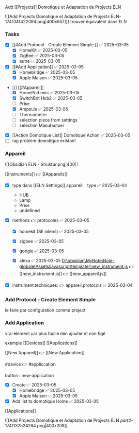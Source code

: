 Add [[Projects]] Domotique et Adaptation de Projects ELN

![[Add Projects Domotique et Adaptation de Projects ELN-1741041422094.png|400x657]]]
trouver équivalent dans ELN
### Tasks

- [x] [[#Add Protocol - Create Element Simple ]] ✅ 2025-03-05
	- [x] HomeKit ✅ 2025-03-05
	- [x] ZigBee ✅ 2025-03-05
	- [x] autre ✅ 2025-03-05
- [x] [[#Add Application]] ✅ 2025-03-05
	- [x] Homebridge ✅ 2025-03-05
	- [x] Apple Maison ✅ 2025-03-05
- [/] [[#Appareil]]
	- [x] HomePod mini ✅ 2025-03-05
	- [x] SwitchBot Hub2 ✅ 2025-03-05
	- [ ] Prise
	- [x] Ampoule ✅ 2025-03-05
	- [ ] Thermomètre
	- [ ] selection piece from settings
	- [ ] selection Manufactuer
- [x] [[Action Domotique List]] Domotique Action ✅ 2025-03-05
- [ ] tag problem domotique existant

### Appareil

![[Obsidian ELN - Struktur.png|400]]

[[Instruments]] 👉 [[Appareils]]
- [x] type dans [[ELN Settings]] appareil:   type ✅ 2025-03-04
    - HUB
    - Lamp
    - Prise
    - undefined
- [x] methods 👉 protocoles ✅ 2025-03-05
	- [x] homekit   (SE inlens) ✅ 2025-03-05
	- [x] zigbee ✅ 2025-03-05
	- [x] google ✅ 2025-03-05
	- [x] alexa ✅ 2025-03-05
[D:\obsidian\MyNote\Note-globale\Assets\javascript\templater\new_instrument.js](file:///d%3A/obsidian/MyNote/Note-globale/Assets/javascript/templater/new_instrument.js) 👉
	[[new_instrument.js]] 👉 [[new_appareil.js]]


- [x] instrument.techniques:  👉  appareil.protocols ✅ 2025-03-04



### Add Protocol - Create Element Simple
le faire par configuration comme project

### Add Application
vrai element car plus facile den ajouter et non figé

exemple [[Devices]] [[Applications]]

[[New Appareil]] 👉 [[New Application]]

#device 👉 #appliccation

button : new-application


- [x] Create ✅ 2025-03-05
	- [x] Homebridge ✅ 2025-03-05
	- [x] Apple Maison ✅ 2025-03-05
- [x] Add list to domotique Home ✅ 2025-03-05

[[Applications]]

![[Add Projects Domotique et Adaptation de Projects ELN _part2_-1741132524264.png|400x209]]
